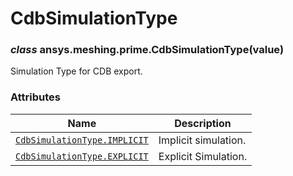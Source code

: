 # CdbSimulationType

<a id="ansys.meshing.prime.CdbSimulationType"></a>

### *class* ansys.meshing.prime.CdbSimulationType(value)

Simulation Type for CDB export.

<!-- !! processed by numpydoc !! -->

### Attributes

| Name | Description |
|------------------------------------------------------------------------------------------------------------------------------------|------------------------|
| [`CdbSimulationType.IMPLICIT`](ansys.meshing.prime.CdbSimulationType.IMPLICIT.md#ansys.meshing.prime.CdbSimulationType.IMPLICIT)   | Implicit simulation.   |
| [`CdbSimulationType.EXPLICIT`](ansys.meshing.prime.CdbSimulationType.EXPLICIT.md#ansys.meshing.prime.CdbSimulationType.EXPLICIT)   | Explicit Simulation.   |
<!-- vale on -->